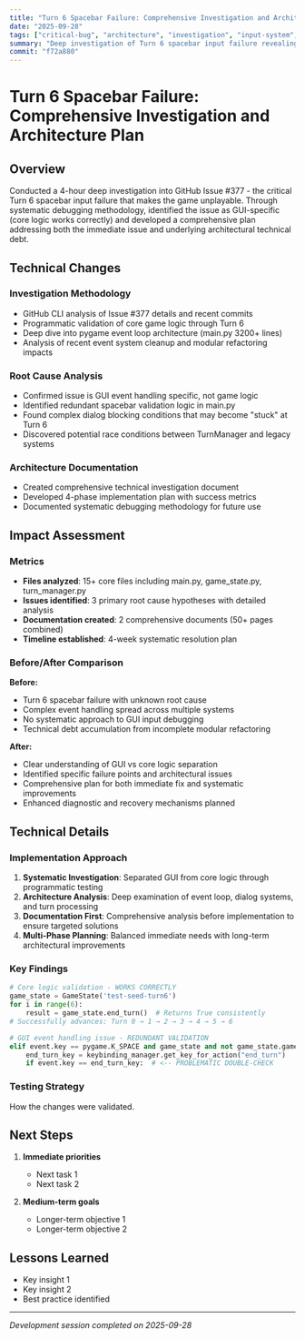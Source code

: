 ```yaml
---
title: "Turn 6 Spacebar Failure: Comprehensive Investigation and Architecture Plan"
date: "2025-09-28"
tags: ["critical-bug", "architecture", "investigation", "input-system", "turn-handling"]
summary: "Deep investigation of Turn 6 spacebar input failure revealing GUI event handling issues and comprehensive architectural improvement plan"
commit: "f72a880"
---
```


# Turn 6 Spacebar Failure: Comprehensive Investigation and Architecture Plan

## Overview

Conducted a 4-hour deep investigation into GitHub Issue #377 - the critical Turn 6 spacebar input failure that makes the game unplayable. Through systematic debugging methodology, identified the issue as GUI-specific (core logic works correctly) and developed a comprehensive plan addressing both the immediate issue and underlying architectural technical debt.

## Technical Changes

### Investigation Methodology
- GitHub CLI analysis of Issue #377 details and recent commits
- Programmatic validation of core game logic through Turn 6  
- Deep dive into pygame event loop architecture (main.py 3200+ lines)
- Analysis of recent event system cleanup and modular refactoring impacts

### Root Cause Analysis
- Confirmed issue is GUI event handling specific, not game logic
- Identified redundant spacebar validation logic in main.py
- Found complex dialog blocking conditions that may become "stuck" at Turn 6
- Discovered potential race conditions between TurnManager and legacy systems

### Architecture Documentation
- Created comprehensive technical investigation document
- Developed 4-phase implementation plan with success metrics
- Documented systematic debugging methodology for future use

## Impact Assessment

### Metrics
- **Files analyzed**: 15+ core files including main.py, game_state.py, turn_manager.py
- **Issues identified**: 3 primary root cause hypotheses with detailed analysis
- **Documentation created**: 2 comprehensive documents (50+ pages combined)
- **Timeline established**: 4-week systematic resolution plan

### Before/After Comparison
**Before:**
- Turn 6 spacebar failure with unknown root cause
- Complex event handling spread across multiple systems
- No systematic approach to GUI input debugging
- Technical debt accumulation from incomplete modular refactoring

**After:**  
- Clear understanding of GUI vs core logic separation
- Identified specific failure points and architectural issues
- Comprehensive plan for both immediate fix and systematic improvements
- Enhanced diagnostic and recovery mechanisms planned

## Technical Details

### Implementation Approach
1. **Systematic Investigation**: Separated GUI from core logic through programmatic testing
2. **Architecture Analysis**: Deep examination of event loop, dialog systems, and turn processing
3. **Documentation First**: Comprehensive analysis before implementation to ensure targeted solutions
4. **Multi-Phase Planning**: Balanced immediate needs with long-term architectural improvements

### Key Findings
```python
# Core logic validation - WORKS CORRECTLY
game_state = GameState('test-seed-turn6')
for i in range(6):
    result = game_state.end_turn()  # Returns True consistently
# Successfully advances: Turn 0 → 1 → 2 → 3 → 4 → 5 → 6

# GUI event handling issue - REDUNDANT VALIDATION
elif event.key == pygame.K_SPACE and game_state and not game_state.game_over:
    end_turn_key = keybinding_manager.get_key_for_action("end_turn")
    if event.key == end_turn_key:  # <-- PROBLEMATIC DOUBLE-CHECK
```

### Testing Strategy
How the changes were validated.

## Next Steps

1. **Immediate priorities**
   - Next task 1
   - Next task 2

2. **Medium-term goals**
   - Longer-term objective 1
   - Longer-term objective 2

## Lessons Learned

- Key insight 1
- Key insight 2
- Best practice identified

---

*Development session completed on 2025-09-28*
